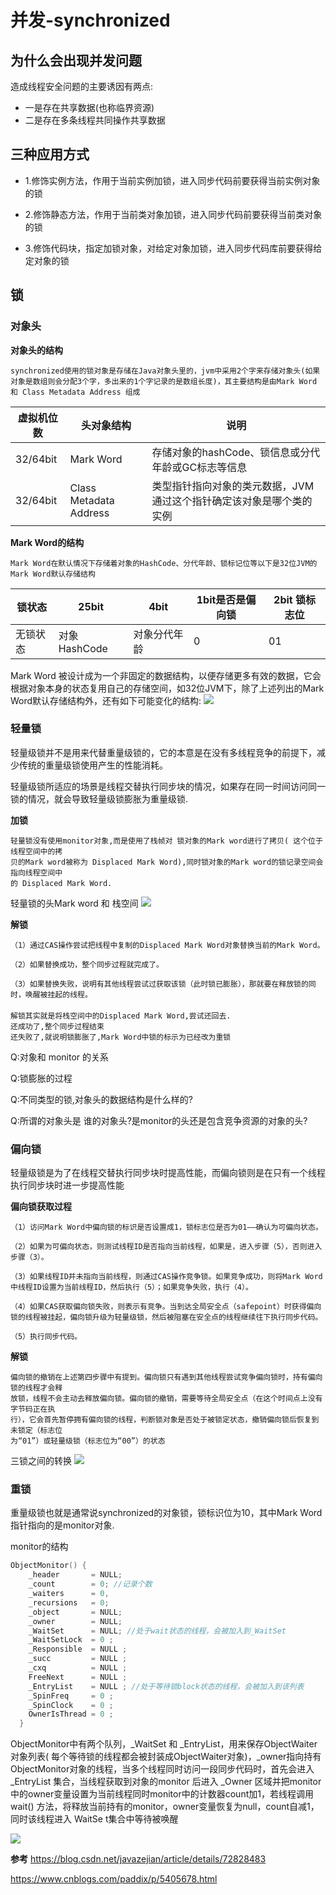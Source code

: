 # 并发-synchronized

## 为什么会出现并发问题
造成线程安全问题的主要诱因有两点:

* 一是存在共享数据(也称临界资源)
* 二是存在多条线程共同操作共享数据

## 三种应用方式

* 1.修饰实例方法，作用于当前实例加锁，进入同步代码前要获得当前实例对象的锁

* 2.修饰静态方法，作用于当前类对象加锁，进入同步代码前要获得当前类对象的锁

* 3.修饰代码块，指定加锁对象，对给定对象加锁，进入同步代码库前要获得给定对象的锁

## 锁

### 对象头

**对象头的结构**

`synchronized使用的锁对象是存储在Java对象头里的，jvm中采用2个字来存储对象头(如果对象是数组则会分配3个字，多出来的1个字记录的是数组长度)，其主要结构是由Mark Word 和 Class Metadata Address 组成`

| 虚拟机位数  | 头对象结构 |说明|
| --- | --- | --- |
| 32/64bit | Mark Word |存储对象的hashCode、锁信息或分代年龄或GC标志等信息|
| 32/64bit | Class Metadata Address |类型指针指向对象的类元数据，JVM通过这个指针确定该对象是哪个类的实例|

**Mark Word的结构**

`Mark Word在默认情况下存储着对象的HashCode、分代年龄、锁标记位等以下是32位JVM的Mark Word默认存储结构`

| 锁状态	 | 25bit	 |4bit|1bit是否是偏向锁|2bit 锁标志位|
| --- | --- | --- |--- |--- |
| 无锁状态 | 对象HashCode |对象分代年龄|0|01|

Mark Word 被设计成为一个非固定的数据结构，以便存储更多有效的数据，它会根据对象本身的状态复用自己的存储空间，如32位JVM下，除了上述列出的Mark Word默认存储结构外，还有如下可能变化的结构:
![](./img/lock-head.png)

### 轻量锁

轻量级锁并不是用来代替重量级锁的，它的本意是在没有多线程竞争的前提下，减少传统的重量级锁使用产生的性能消耗。

轻量级锁所适应的场景是线程交替执行同步块的情况，如果存在同一时间访问同一锁的情况，就会导致轻量级锁膨胀为重量级锁.

**加锁**

```
轻量锁没有使用monitor对象,而是使用了栈帧对 锁对象的Mark word进行了拷贝( 这个位于线程空间中的拷
贝的Mark word被称为 Displaced Mark Word),同时锁对象的Mark word的锁记录空间会指向线程空间中
的 Displaced Mark Word.
```

轻量锁的头Mark word 和 栈空间
![](./img/轻量锁.png)

**解锁**

```
（1）通过CAS操作尝试把线程中复制的Displaced Mark Word对象替换当前的Mark Word。

（2）如果替换成功，整个同步过程就完成了。

（3）如果替换失败，说明有其他线程尝试过获取该锁（此时锁已膨胀），那就要在释放锁的同时，唤醒被挂起的线程。
　　
解锁其实就是将栈空间中的Displaced Mark Word,尝试还回去.
还成功了,整个同步过程结束
还失败了,就说明锁膨胀了,Mark Word中锁的标示为已经改为重锁
```

Q:对象和 monitor 的关系

Q:锁膨胀的过程

Q:不同类型的锁,对象头的数据结构是什么样的?

Q:所谓的对象头是 谁的对象头?是monitor的头还是包含竞争资源的对象的头?

### 偏向锁

轻量级锁是为了在线程交替执行同步块时提高性能，而偏向锁则是在只有一个线程执行同步块时进一步提高性能

**偏向锁获取过程**

```
（1）访问Mark Word中偏向锁的标识是否设置成1，锁标志位是否为01——确认为可偏向状态。

（2）如果为可偏向状态，则测试线程ID是否指向当前线程，如果是，进入步骤（5），否则进入步骤（3）。

（3）如果线程ID并未指向当前线程，则通过CAS操作竞争锁。如果竞争成功，则将Mark Word中线程ID设置为当前线程ID，然后执行（5）；如果竞争失败，执行（4）。

（4）如果CAS获取偏向锁失败，则表示有竞争。当到达全局安全点（safepoint）时获得偏向锁的线程被挂起，偏向锁升级为轻量级锁，然后被阻塞在安全点的线程继续往下执行同步代码。

（5）执行同步代码。
```

**解锁**

```
偏向锁的撤销在上述第四步骤中有提到。偏向锁只有遇到其他线程尝试竞争偏向锁时，持有偏向锁的线程才会释
放锁，线程不会主动去释放偏向锁。偏向锁的撤销，需要等待全局安全点（在这个时间点上没有字节码正在执
行），它会首先暂停拥有偏向锁的线程，判断锁对象是否处于被锁定状态，撤销偏向锁后恢复到未锁定（标志位
为“01”）或轻量级锁（标志位为“00”）的状态
```

三锁之间的转换
![](./img/三锁之间的转换.png)


### 重锁

重量级锁也就是通常说synchronized的对象锁，锁标识位为10，其中Mark Word指针指向的是monitor对象.

monitor的结构

```c
ObjectMonitor() {
    _header       = NULL;
    _count        = 0; //记录个数
    _waiters      = 0,
    _recursions   = 0;
    _object       = NULL;
    _owner        = NULL;
    _WaitSet      = NULL; //处于wait状态的线程，会被加入到_WaitSet
    _WaitSetLock  = 0 ;
    _Responsible  = NULL ;
    _succ         = NULL ;
    _cxq          = NULL ;
    FreeNext      = NULL ;
    _EntryList    = NULL ; //处于等待锁block状态的线程，会被加入到该列表
    _SpinFreq     = 0 ;
    _SpinClock    = 0 ;
    OwnerIsThread = 0 ;
  }
```

ObjectMonitor中有两个队列，_WaitSet 和 _EntryList，用来保存ObjectWaiter对象列表( 每个等待锁的线程都会被封装成ObjectWaiter对象)，_owner指向持有ObjectMonitor对象的线程，当多个线程同时访问一段同步代码时，首先会进入 _EntryList 集合，当线程获取到对象的monitor 后进入 _Owner 区域并把monitor中的owner变量设置为当前线程同时monitor中的计数器count加1，若线程调用 wait() 方法，将释放当前持有的monitor，owner变量恢复为null，count自减1，同时该线程进入 WaitSe t集合中等待被唤醒

![](./img/synch-lock.png)


**参考**
<https://blog.csdn.net/javazejian/article/details/72828483>

<https://www.cnblogs.com/paddix/p/5405678.html>




